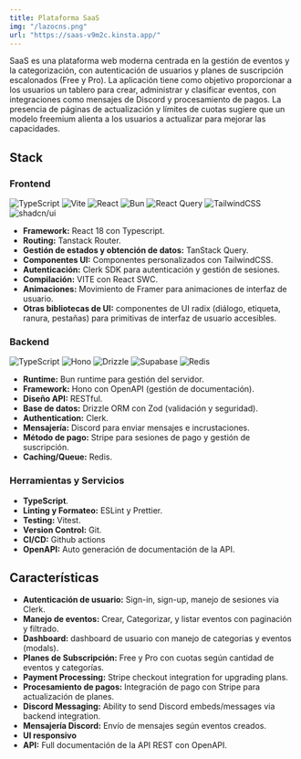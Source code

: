 ```yaml
---
title: Plataforma SaaS
img: "/lazocns.png"
url: "https://saas-v9m2c.kinsta.app/"
---
```


SaaS es una plataforma web moderna centrada en la gestión de eventos y la categorización, con autenticación de usuarios y planes de suscripción escalonados (Free y Pro). La aplicación tiene como objetivo proporcionar a los usuarios un tablero para crear, administrar y clasificar eventos, con integraciones como mensajes de Discord y procesamiento de pagos. La presencia de páginas de actualización y límites de cuotas sugiere que un modelo freemium alienta a los usuarios a actualizar para mejorar las capacidades.

## Stack

### Frontend

![TypeScript](https://img.shields.io/badge/typescript-%23007ACC.svg?style=flat&logo=typescript&logoColor=white) ![Vite](https://img.shields.io/badge/Vite-646CFF?logo=vite&logoColor=fff) ![React](https://img.shields.io/badge/react-%2320232a.svg?style=flat&logo=react&logoColor=%2361DAFB) ![Bun](https://img.shields.io/badge/Bun-%23000000.svg?style=flat&logo=bun&logoColor=white) ![React Query](https://img.shields.io/badge/React%20Query-FF4154?logo=reactquery&logoColor=fff) ![TailwindCSS](https://img.shields.io/badge/tailwindcss-%2338B2AC.svg?style=flat&logo=tailwind-css&logoColor=white) ![shadcn/ui](https://img.shields.io/badge/shadcn%2Fui-000?logo=shadcnui&logoColor=fff)

- **Framework:** React 18 con Typescript.
- **Routing:** Tanstack Router.
- **Gestión de estados y obtención de datos:** TanStack Query.
- **Componentes UI:** Componentes personalizados con TailwindCSS.
- **Autenticación:** Clerk SDK para autenticación y gestión de sesiones.
- **Compilación:** VITE con React SWC.
- **Animaciones:** Movimiento de Framer para animaciones de interfaz de usuario.
- **Otras bibliotecas de UI:** componentes de UI radix (diálogo, etiqueta, ranura, pestañas) para primitivas de interfaz de usuario accesibles.

### Backend

![TypeScript](https://img.shields.io/badge/typescript-%23007ACC.svg?style=flat&logo=typescript&logoColor=white) ![Hono](https://img.shields.io/badge/Hono-E36002?logo=hono&logoColor=fff) ![Drizzle](https://img.shields.io/badge/Drizzle-C5F74F?logo=drizzle&logoColor=000) ![Supabase](https://img.shields.io/badge/Supabase-3FCF8E?logo=supabase&logoColor=fff) ![Redis](https://img.shields.io/badge/Redis-%23DD0031.svg?logo=redis&logoColor=white)

- **Runtime:** Bun runtime para gestión del servidor.
- **Framework:** Hono con OpenAPI (gestión de documentación).
- **Diseño API:** RESTful.
- **Base de datos:** Drizzle ORM con Zod (validación y seguridad).
- **Authentication:** Clerk.
- **Mensajería:** Discord para enviar mensajes e incrustaciones.
- **Método de pago:** Stripe para sesiones de pago y gestión de suscripción.
- **Caching/Queue:** Redis.

### Herramientas y Servicios

- **TypeScript**.
- **Linting y Formateo:** ESLint y Prettier.
- **Testing:** Vitest.
- **Version Control:** Git.
- **CI/CD:** Github actions
- **OpenAPI:** Auto generación de documentación de la API.

## Características

- **Autenticación de usuario:** Sign-in, sign-up, manejo de sesiones via Clerk.
- **Manejo de eventos:** Crear, Categorizar, y listar eventos con paginación y filtrado.
- **Dashboard:** dashboard de usuario con manejo de categorias y eventos (modals).
- **Planes de Subscripción:** Free y Pro con cuotas según cantidad de eventos y categorías.
- **Payment Processing:** Stripe checkout integration for upgrading plans.
- **Procesamiento de pagos:** Integración de pago con Stripe para actualización de planes.
- **Discord Messaging:** Ability to send Discord embeds/messages via backend integration.
- **Mensajería Discord:** Envío de mensajes según eventos creados.
- **UI responsivo**
- **API:** Full documentación de la API REST con OpenAPI.
